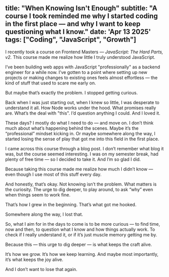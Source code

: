 title: "When Knowing Isn't Enough"
subtitle: "A course I took reminded me why I started coding in the first place — and why I want to keep questioning what I know."
date: 'Apr 13 2025'
tags: ["Coding", "JavaScript", "Growth"]
---

I recently took a course on Frontend Masters — *JavaScript: The Hard Parts, v2.* This course made me realize how little I truly understood JavaScript.

I’ve been building web apps with JavaScript "professionally" as a backend engineer for a while now. I’ve gotten to a point where setting up new projects or making changes to existing ones feels almost effortless — the kind of stuff that used to scare me early on.

But maybe that’s exactly the problem. I stopped getting curious.

Back when I was just starting out, when I knew so little, I was desperate to understand it all. How Node works under the hood. What promises really are. What’s the deal with "this". I’d question anything I could. And I loved it.

These days? I mostly do what I need to do — and move on. I don’t think much about what’s happening behind the scenes. Maybe it’s the “professional” mindset kicking in. Or maybe somewhere along the way, I started losing the sense of play that got me into this field in the first place.

I came across this course through a blog post. I don’t remember what blog it was, but the course seemed interesting. I was on my semester break, had plenty of free time — so I decided to take it. And I’m so glad I did.

Because taking this course made me realize how much I didn’t know — even though I use most of this stuff every day.

And honestly, that’s okay. Not knowing isn’t the problem. What matters is the curiosity. The urge to dig deeper, to play around, to ask “why” even when things seem to work fine.

That’s how I grew in the beginning. That’s what got me hooked.

Somewhere along the way, I lost that.

So, what I aim for in the days to come is to be more curious — to find time, now and then, to question what I know and how things actually work. To check if I really understand it, or if it’s just muscle memory getting me by.

Because this — this urge to dig deeper — is what keeps the craft alive. 

It’s how we grow. It’s how we keep learning. And maybe most importantly, it’s what keeps the joy alive.

And I don’t want to lose that again.
